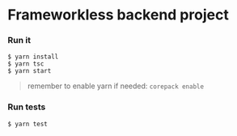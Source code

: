 # Frameworkless backend project

### Run it

```
$ yarn install
$ yarn tsc
$ yarn start
```

> remember to enable yarn if needed: `corepack enable`

### Run tests

```
$ yarn test
```
